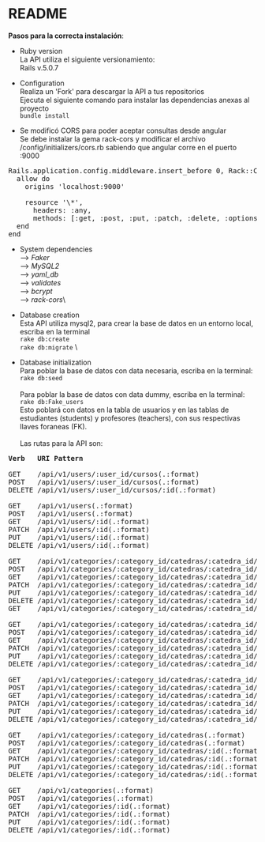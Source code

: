 # README

**Pasos para la correcta instalación**:

* Ruby version \
La API utiliza el siguiente versionamiento: \
Rails v.5.0.7

* Configuration\
Realiza un 'Fork' para descargar la API a tus repositorios \
Ejecuta el siguiente comando para instalar las dependencias anexas al proyecto \
`bundle install`

* Se modificó CORS para poder aceptar consultas desde angular \
Se debe instalar la gema rack-cors y modificar el archivo /config/initializers/cors.rb
sabiendo que angular corre en el puerto :9000
<pre>
Rails.application.config.middleware.insert_before 0, Rack::Cors do
  allow do
    origins 'localhost:9000'

    resource '\*',
      headers: :any,
      methods: [:get, :post, :put, :patch, :delete, :options, :head]
  end
end
</pre>

* System dependencies\
--> *Faker* \
--> *MySQL2* \
--> *yaml_db* \
--> *validates*\
--> *bcrypt*\
--> *rack-cors*\


* Database creation \
Esta API utiliza mysql2, para crear la base de datos en un entorno local, escriba en la terminal \
`rake db:create` \
`rake db:migrate` \

* Database initialization \
Para poblar la base de datos con data necesaria, escriba en la terminal: \
`rake db:seed` \
\
Para poblar la base de datos con data dummy, escriba en la terminal: \
`rake db:Fake_users` \
Esto poblará con datos en la tabla de usuarios y en las tablas de estudiantes (students) y profesores (teachers), con sus respectivas llaves foraneas (FK). \
\
Las rutas para la API son: 
<pre>
<b>Verb   URI Pattern                                                                                       Controller#Action</b>

GET    /api/v1/users/:user_id/cursos(.:format)                                                           api/v1/cursos#index
POST   /api/v1/users/:user_id/cursos(.:format)                                                           api/v1/cursos#create
DELETE /api/v1/users/:user_id/cursos/:id(.:format)                                                       api/v1/cursos#destroy

GET    /api/v1/users(.:format)                                                                           api/v1/users#index
POST   /api/v1/users(.:format)                                                                           api/v1/users#create
GET    /api/v1/users/:id(.:format)                                                                       api/v1/users#show
PATCH  /api/v1/users/:id(.:format)                                                                       api/v1/users#update
PUT    /api/v1/users/:id(.:format)                                                                       api/v1/users#update
DELETE /api/v1/users/:id(.:format)                                                                       api/v1/users#destroy

GET    /api/v1/categories/:category_id/catedras/:catedra_id/catedra_surveys(.:format)                    api/v1/catedra_surveys#index
POST   /api/v1/categories/:category_id/catedras/:catedra_id/catedra_surveys(.:format)                    api/v1/catedra_surveys#create
GET    /api/v1/categories/:category_id/catedras/:catedra_id/catedra_surveys/:id(.:format)                api/v1/catedra_surveys#show
PATCH  /api/v1/categories/:category_id/catedras/:catedra_id/catedra_surveys/:id(.:format)                api/v1/catedra_surveys#update
PUT    /api/v1/categories/:category_id/catedras/:catedra_id/catedra_surveys/:id(.:format)                api/v1/catedra_surveys#update
DELETE /api/v1/categories/:category_id/catedras/:catedra_id/catedra_surveys/:id(.:format)                api/v1/catedra_surveys#destroy
GET    /api/v1/categories/:category_id/catedras/:catedra_id/avg(.:format)                                api/v1/catedra_surveys#avg

GET    /api/v1/categories/:category_id/catedras/:catedra_id/clases/:clase_id/notifications(.:format)     api/v1/notifications#index
POST   /api/v1/categories/:category_id/catedras/:catedra_id/clases/:clase_id/notifications(.:format)     api/v1/notifications#create
GET    /api/v1/categories/:category_id/catedras/:catedra_id/clases/:clase_id/notifications/:id(.:format) api/v1/notifications#show
PATCH  /api/v1/categories/:category_id/catedras/:catedra_id/clases/:clase_id/notifications/:id(.:format) api/v1/notifications#update
PUT    /api/v1/categories/:category_id/catedras/:catedra_id/clases/:clase_id/notifications/:id(.:format) api/v1/notifications#update
DELETE /api/v1/categories/:category_id/catedras/:catedra_id/clases/:clase_id/notifications/:id(.:format) api/v1/notifications#destroy

GET    /api/v1/categories/:category_id/catedras/:catedra_id/clases(.:format)                             api/v1/clases#index
POST   /api/v1/categories/:category_id/catedras/:catedra_id/clases(.:format)                             api/v1/clases#create
GET    /api/v1/categories/:category_id/catedras/:catedra_id/clases/:id(.:format)                         api/v1/clases#show
PATCH  /api/v1/categories/:category_id/catedras/:catedra_id/clases/:id(.:format)                         api/v1/clases#update
PUT    /api/v1/categories/:category_id/catedras/:catedra_id/clases/:id(.:format)                         api/v1/clases#update
DELETE /api/v1/categories/:category_id/catedras/:catedra_id/clases/:id(.:format)                         api/v1/clases#destroy

GET    /api/v1/categories/:category_id/catedras(.:format)                                                api/v1/catedras#index
POST   /api/v1/categories/:category_id/catedras(.:format)                                                api/v1/catedras#create
GET    /api/v1/categories/:category_id/catedras/:id(.:format)                                            api/v1/catedras#show
PATCH  /api/v1/categories/:category_id/catedras/:id(.:format)                                            api/v1/catedras#update
PUT    /api/v1/categories/:category_id/catedras/:id(.:format)                                            api/v1/catedras#update
DELETE /api/v1/categories/:category_id/catedras/:id(.:format)                                            api/v1/catedras#destroy

GET    /api/v1/categories(.:format)                                                                      api/v1/categories#index
POST   /api/v1/categories(.:format)                                                                      api/v1/categories#create
GET    /api/v1/categories/:id(.:format)                                                                  api/v1/categories#show
PATCH  /api/v1/categories/:id(.:format)                                                                  api/v1/categories#update
PUT    /api/v1/categories/:id(.:format)                                                                  api/v1/categories#update
DELETE /api/v1/categories/:id(.:format)                                                                  api/v1/categories#destroy
</pre>
<!-- * How to run the test suite

* Services (job queues, cache servers, search engines, etc.)

* Deployment instructions

* ...
 -->